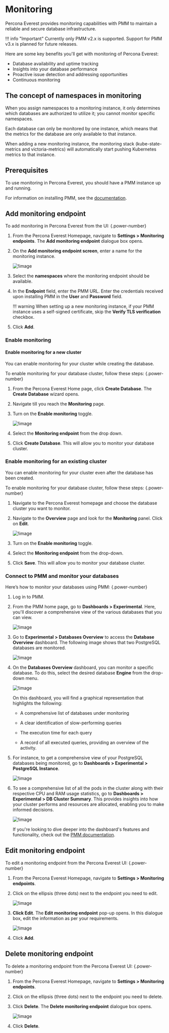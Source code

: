 # Monitoring

Percona Everest provides monitoring capabilities with PMM to maintain a reliable and secure database infrastructure.


!!! info "Important"
    Currently only PMM v2.x is supported. Support for PMM v3.x is planned for future releases.

Here are some key benefits you'll get with monitoring of Percona Everest:

- Database availability and uptime tracking
- Insights into your database performance
- Proactive issue detection and addressing opportunities
- Continuous monitoring

## The concept of namespaces in monitoring

When you assign namespaces to a monitoring instance, it only determines which databases are authorized to utilize it; you cannot monitor specific namespaces. 

Each database can only be monitored by one instance, which means that the metrics for the database are only available to that instance.

When adding a new monitoring instance, the monitoring stack (kube-state-metrics and victoria-metrics) will automatically start pushing Kubernetes metrics to that instance.

## Prerequisites

To use monitoring in Percona Everest, you should have a PMM instance up and running.

For information on installing PMM, see the [documentation](https://docs.percona.com/percona-monitoring-and-management/setting-up/index.html).

## Add monitoring endpoint

To add monitoring in Percona Everest from the UI:
{.power-number}

1. From the Percona Everest Homepage, navigate to <i class="uil uil-cog"></i> **Settings > Monitoring endpoints**. The **Add monitoring endpoint** dialogue box opens.

2. On the **Add monitoring endpoint screen**, enter a name for the monitoring instance.

    ![!image](../images/everest_add_endpoint.png)

3. Select the **namespaces** where the monitoring endpoint should be available.

4. In the **Endpoint** field, enter the PMM URL. Enter the credentials received upon installing PMM in the **User** and **Password** field.

    !!! warning
        When setting up a new monitoring instance, if your PMM instance uses a self-signed certificate, skip the **Verify TLS verification** checkbox.        

6. Click **Add**.

### Enable monitoring

#### Enable monitoring for a new cluster

You can enable monitoring for your cluster while creating the database.

To enable monitoring for your database cluster, follow these steps:
{.power-number}

1. From the Percona Everest Home page, click **Create Database**. The **Create Database** wizard opens.

2. Navigate till you reach the **Monitoring** page.

3. Turn on the **Enable monitoring** toggle.

    ![!image](../images/monitoring_db_cluster.png)

4. Select the **Monitoring endpoint** from the drop down.

5.  Click **Create Database**. This will allow you to  monitor your database cluster.

### Enable monitoring for an existing cluster

You can enable monitoring for your cluster even after the database has been created.

To enable monitoring for your database cluster, follow these steps:
{.power-number}

1. Navigate to the Percona Everest homepage and choose the database cluster you want to monitor.

2. Navigate to the **Overview** page and look for the **Monitoring** panel. Click on **Edit**.

    ![!image](../images/enable_monitoring_existing_cluster.png)

3. Turn on the **Enable monitoring** toggle.

4. Select the **Monitoring endpoint** from the drop-down.

5. Click **Save**. This will allow you to monitor your database cluster.

### Connect to PMM and monitor your databases

Here’s how to monitor your databases using PMM:
{.power-number}

1. Log in to PMM.

2. From the PMM home page, go to <i class="uil uil-apps"></i> **Dashboards > Experimental**. Here, you'll discover a comprehensive view of the various databases that you can view.

    ![!image](../images/pmm_dashboards_page.png)

3. Go to **Experimental > Databases Overview** to access the **Database Overview** dashboard. The following image shows that two PostgreSQL databases are monitored.

    ![!image](../images/PMM_databases_overview_dashboard.png)

4. On the **Databases Overview** dashboard, you can monitor a specific database. To do this, select the desired database **Engine** from the drop-down menu.

    ![!image](../images/pmm_overview_dashboard_engine_type.png)

    On this dashboard, you will find a graphical representation that highlights the following:

    - A comprehensive list of databases under monitoring 
    - A clear identification of slow-performing queries 

    - The execution time for each query

    - A record of all executed queries, providing an overview of the activity. 

5. For instance, to get a comprehensive view of your PostgreSQL databases being monitored, go to <i class="uil uil-apps"></i> **Dashboards > Experimental > PostgreSQL Instance**.

    ![!image](../images/PMM_databases_overview_DB.png)

6. To see a comprehensive list of all the pods in the cluster along with their respective CPU and RAM usage statistics, go to <i class="uil uil-apps"></i> **Dashboards > Experimental > DB Cluster Summary**. This provides insights into how your cluster performs and resources are allocated, enabling you to make informed decisions.

    ![!image](../images/DB_summary_dashbaord_PMM.png)

    If you're looking to dive deeper into the dashboard's features and functionality, check out the [PMM documentation](https://docs.percona.com/percona-monitoring-and-management//3/use/dashboards-panels/index.html).


## Edit monitoring endpoint

To edit a monitoring endpoint from the Percona Everest UI:
{.power-number}

1. From the Percona Everest Homepage, navigate to <i class="uil uil-cog"></i> **Settings > Monitoring endpoints**.

2. Click on the ellipsis (three dots) next to the endpoint you need to edit.

    ![!image](../images/everest_edit_ellipsis.png)


3. **Click Edit**. The **Edit monitoring endpoint** pop-up opens. In this dialogue box, edit the information as per your requirements.

     ![!image](../images/everest_endpoint_edit.png)


4. Click **Add**.


## Delete monitoring endpoint

To delete a monitoring endpoint from the Percona Everest UI:
{.power-number}

1. From the Percona Everest Homepage, navigate to <i class="uil uil-cog"></i> **Settings > Monitoring endpoints**.


2. Click on the ellipsis (three dots) next to the endpoint you need to delete.


3. Click **Delete**. The **Delete monitoring endpoint** dialogue box opens.

     ![!image](../images/everest_endpoint_delete.png)

4. Click **Delete**.







 


